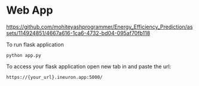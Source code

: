 
# Web App
https://github.com/mohiteyashprogrammer/Energy_Efficiency_Prediction/assets/114924851/4667a616-1ca6-4732-bd04-095af70fb118




To run flask application 

```
python app.py
```


To access your flask application open new tab in and paste the url:
```
https://{your_url}.ineuron.app:5000/
```
